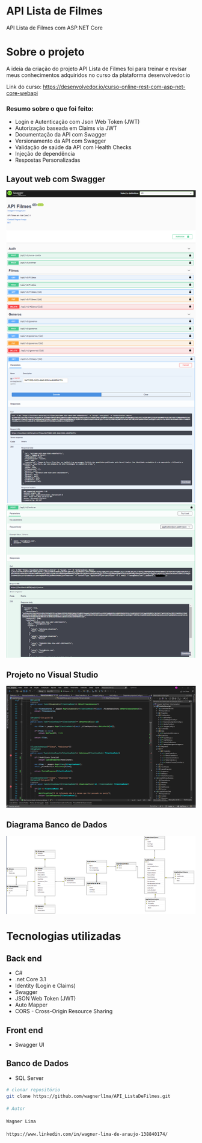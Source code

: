 # API Lista de Filmes
API Lista de Filmes com ASP.NET Core

# Sobre o projeto

A ideia da criação do projeto API Lista de Filmes foi para treinar e revisar meus conhecimentos adquiridos no curso da plataforma desenvolvedor.io

Link do curso: https://desenvolvedor.io/curso-online-rest-com-asp-net-core-webapi

### Resumo sobre o que foi feito:
- Login e Autenticação com Json Web Token (JWT)
- Autorização baseada em Claims via JWT
- Documentação da API com Swagger 
- Versionamento da API com Swagger 
- Validação de saúde da API com Health Checks
- Injeção de dependência
- Respostas Personalizadas

## Layout web com Swagger
![Img 1](https://github.com/wagnerl1ma/API_ListaDeFilmes/blob/master/docs/imagens/api_filmes_img3_swagger.png)
![Img 2](https://github.com/wagnerl1ma/API_ListaDeFilmes/blob/master/docs/imagens/api_filmes_img4_swagger_get.png)
![Img 3](https://github.com/wagnerl1ma/API_ListaDeFilmes/blob/master/docs/imagens/api_filmes_img5_swagger_post.png)

## Projeto no Visual Studio
![Img 4](https://github.com/wagnerl1ma/API_ListaDeFilmes/blob/master/docs/imagens/api_filmes_img1.png)

## Diagrama Banco de Dados
![Diagrama](https://github.com/wagnerl1ma/API_ListaDeFilmes/blob/master/docs/imagens/api_filmes_img2_diagrama.png)

# Tecnologias utilizadas
## Back end
- C#
- .net Core 3.1
- Identity (Login e Claims)
- Swagger 
- JSON Web Token (JWT)
- Auto Mapper
- CORS - Cross-Origin Resource Sharing
## Front end
- Swagger UI
## Banco de Dados
- SQL Server

```bash
# clonar repositório
git clone https://github.com/wagnerl1ma/API_ListaDeFilmes.git

# Autor

Wagner Lima

https://www.linkedin.com/in/wagner-lima-de-araujo-138840174/

